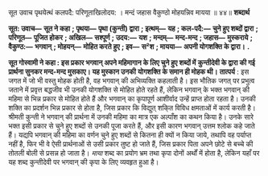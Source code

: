  

सूत उवाच पृथयेत्थं कलपदै: परिणूताखिलोदय: । मन्दं जहास वैकुण्ठो मोहयन्निव मायया ॥ ४४॥ **शब्दार्थ** 

**सूत: उवाच—** **सूत ने कहा** **; पृथया—** **पृथा (कुन्ती) द्वारा** **; इत्थम्—** **यह** **; कल-पदै:—** **चुने हुए शब्दों द्वारा** **; परिणूत—** **पूजित होकर** **; अखिल—** **सश्पूर्ण** **; उदय:—** **यश** **; मन्दम्—** **मन्द-मन्द** **; जहास—** **मुस्कराये** **; वैकुण्ठ:—** **भगवान्** **; मोहयन्—** **मोहित करते हुए** **; इव—** **स²श** **; मायया—** **अपनी योगशक्ति के द्वारा।** **.** 

**सूत गोस्वामी ने कहा : इस प्रकार भगवान् अपने महिमागान के लिए चुने हुए शब्दों में** **कुन्तीदेवी के द्वारा की गई प्रार्थना सुनकर मन्द-मन्द मुसकाए। यह मुस्कान उनकी** **योगशक्ति के समान ही मोहक थी।** **तात्पर्य** : इस जगत में जो भी वस्तु मोहक होती है, वह भगवान् की अभिव्यक्ति कहलाती है। इस भौतिक जगत् पर प्रभुत्व जताने में प्रवृत्त बद्धजीव भी उनकी योगशक्ति से मोहित होते रहते हैं, लेकिन भगवान् के भक्त भगवान् की महिमा से भिन्न प्रकार से मोहित होते हैं और भगवान् का कृपापूर्ण आशीर्वाद उन्हें प्राप्त होता रहता है। उनकी शक्ति का प्रदर्शन भिन्न प्रकार से होता है, जिस प्रकार कि विद्युत् शकि्त विविध क्षमताओं में कार्य करती है। श्रीमती कुन्ती ने भगवान् की प्रार्थना में उनकी महिमा का मात्र एक अल्पाँश का कथन किया है। उनके सारे भक्त इसी प्रकार से चुने हुए शब्दों से उनकी पूजा करते हैं, और इसी कारण भगवान् उत्तम श्लोक कहे जाते हैं। यद्यपि भगवान् की महिमा का वर्णन चुने हुए शब्दों से कितना ही क्यों न किया जाये, तथापि वह पर्याप्त नहीं है, फिर भी वे ऐसी प्रार्थनाओं से उसी प्रकार तुष्ट हो जाते हैं, जिस प्रकार पिता अपने छोटे से बच्चे की तोतली बोली से प्रसन्न हो जाता है। *माया* शब्द का प्रयोग भ्रम तथा कृपा दोनों अर्थों में होता है, लेकिन यहाँ पर यह शब्द कुन्तीदेवी पर भगवान् की कृपा के लिए व्यवहृत हुआ है। 